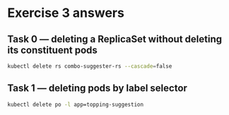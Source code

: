 # Exercise 3 answers

## Task 0 — deleting a ReplicaSet without deleting its constituent pods

```bash
kubectl delete rs combo-suggester-rs --cascade=false
```

## Task 1 — deleting pods by  label selector

```bash
kubectl delete po -l app=topping-suggestion
```